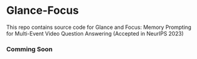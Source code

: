 # Glance-Focus
This repo contains source code for Glance and Focus: Memory Prompting for Multi-Event Video Question Answering (Accepted in NeurIPS 2023)
### Comming Soon
